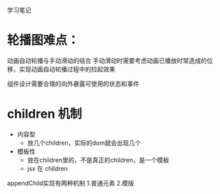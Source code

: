 学习笔记

# 轮播图难点：
动画自动轮播与手动滑动的结合
手动滑动时需要考虑动画已播放时常造成的位移，实现动画自动轮播过程中的捡起效果

组件设计需要合理的向外暴露可使用的状态和事件

# children 机制
  - 内容型
    - 放几个children，实际的dom就会出现几个
  - 模板性
    - 放在children里的，不是真正的children，是一个模板
    - jsx 在 children 

appendChild实现有两种机制
1.普通元素
2.模版